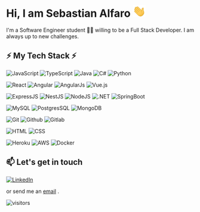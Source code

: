 # Hi, I am Sebastian Alfaro <img src="https://raw.githubusercontent.com/ABSphreak/ABSphreak/master/gifs/Hi.gif" height="32px" width="35px"> 

I'm a Software Engineer student 👨‍💻 willing to be a Full Stack Developer. I am always up to new challenges.

## ⚡ My Tech Stack ⚡

![JavaScript](https://img.shields.io/badge/javascript-%23323330.svg?style=for-the-badge&logo=javascript&logoColor=%23F7DF1E) 
![TypeScript](https://img.shields.io/badge/TypeScript-3178C6?style=for-the-badge&logo=typescript&logoColor=white) 
![Java](https://img.shields.io/badge/Java-FF7800?style=for-the-badge&logo=java&logoColor=white) 
![C#](https://img.shields.io/badge/CSharp-239120?style=for-the-badge&logo=Csharp&logoColor=white) 
![Python](https://img.shields.io/badge/python-3670A0?style=for-the-badge&logo=python&logoColor=ffdd54)
  
![React](https://img.shields.io/badge/react-%2320232a.svg?style=for-the-badge&logo=react&logoColor=%2361DAFB) 
![Angular](https://img.shields.io/badge/Angular-DD0031?style=for-the-badge&logo=angular&logoColor=white) 
![AngularJs](https://img.shields.io/badge/AngularJs-E23237?style=for-the-badge&logo=AngularJs&logoColor=white) 
![Vue.js](https://img.shields.io/badge/vuejs-%2335495e.svg?style=for-the-badge&logo=vuedotjs&logoColor=%234FC08D) 
 
 ![ExpressJS](https://img.shields.io/badge/Express-fff?style=for-the-badge&logo=Express&logoColor=000)
 ![NestJS](https://img.shields.io/badge/NestJs-E0234E?style=for-the-badge&logo=NestJS&logoColor=white)
 ![NodeJS](https://img.shields.io/badge/Node.js-339933?style=for-the-badge&logo=node.js&logoColor=white) 
 ![.NET](https://img.shields.io/badge/.NET-512BD4?style=for-the-badge&logo=.NET&logoColor=fff) 
 ![SpringBoot](https://img.shields.io/badge/SpringBoot-6DB33F?style=for-the-badge&logo=SpringBoot&logoColor=white)
 
 ![MySQL](https://img.shields.io/badge/MySQL-4479A1?style=for-the-badge&logo=mysql&logoColor=white) 
 ![PostgresSQL](https://img.shields.io/badge/PostgreSQL-4169E1?style=for-the-badge&logo=PostgreSQL&logoColor=white) 
 ![MongoDB](https://img.shields.io/badge/MongoDB-47A248?style=for-the-badge&logo=mongodb&logoColor=white)

 ![Git](https://img.shields.io/badge/git%20-%23F05032.svg?&style=for-the-badge&logo=git&logoColor=white) 
 ![Github](https://img.shields.io/badge/github-181717?&style=for-the-badge&logo=github&logoColor=white) 
 ![Gitlab](https://img.shields.io/badge/Gitlab-fff?&style=for-the-badge&logo=GitLab)
 
 ![HTML](https://img.shields.io/badge/HTML5-E34F26?style=for-the-badge&logo=html5&logoColor=white) 
 ![CSS](https://img.shields.io/badge/CSS-1572B6?&style=for-the-badge&logo=css3&logoColor=white)
 
 ![Heroku](https://img.shields.io/badge/Heroku-430098?&style=for-the-badge&logo=Heroku&logoColor=white) 
 ![AWS](https://img.shields.io/badge/AWS-232F3E?&style=for-the-badge&logo=AmazonAWS&logoColor=white) 
 ![Docker](https://img.shields.io/badge/docker-2496ED?&style=for-the-badge&logo=docker&logoColor=white)

## 📫 Let's get in touch
[![LinkedIn](https://img.shields.io/badge/LinkedIn-0A66C2?style=for-the-badge&logo=linkedin&logoColor=white)](https://in.linkedin.com/in/sebastian-alfaro-mendoza)

 or send me an [email](mailto:sebas43243@hotmail.com) .

![visitors](https://visitor-badge.glitch.me/badge?page_id=sebas1803/sebas1803)

